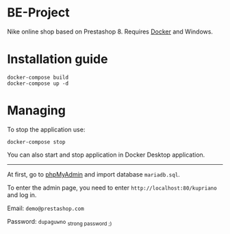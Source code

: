 # BE-Project
Nike online shop based on Prestashop 8. Requires [Docker](https://www.docker.com/products/docker-desktop/) and Windows.

# Installation guide
```
docker-compose build
docker-compose up -d
```

# Managing
To stop the application use:
```
docker-compose stop
```
You can also start and stop application in Docker Desktop application.

---
At first, go to [phpMyAdmin](http://localhost:81) and import database `mariadb.sql`.


To enter the admin page, you need to enter `http://localhost:80/kupriano` and log in.

Email: `demo@prestashop.com`

Password: `dupaguwno` <sub>strong password ;)</sub>